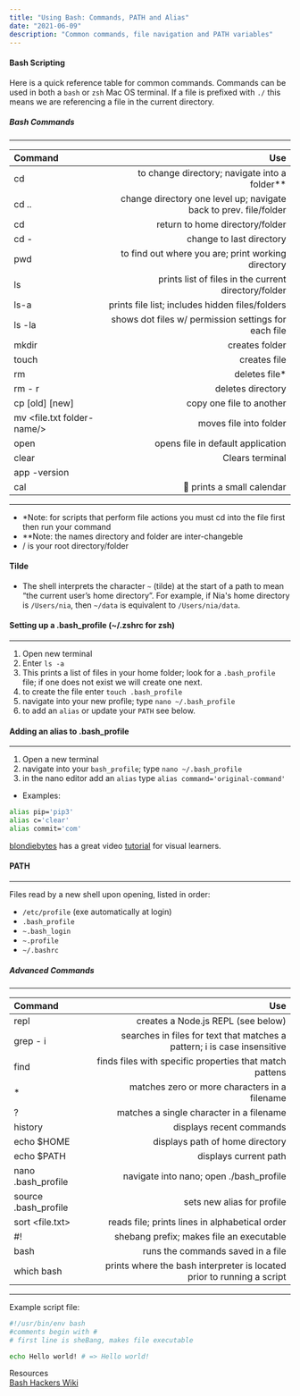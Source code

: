```yaml
---
title: "Using Bash: Commands, PATH and Alias"
date: "2021-06-09"
description: "Common commands, file navigation and PATH variables"
---
```


#### Bash Scripting 

Here is a quick reference table for common commands.  Commands can be used in both a `bash` or `zsh` Mac OS terminal. If a file is prefixed with `./` this means we are referencing a file in the current directory.



##### Bash Commands
---------------------------------------------------------------------------------
| **Command**                 | **Use**                                      |
|:--------------------------- | -----------------------------------------------:|
| cd <file-name>| to change directory; navigate into a folder**|
| cd .. | change directory one level up; navigate back to prev. file/folder|
| cd                                     | return to home directory/folder|
| cd -                                               | change to last directory|
| pwd      |to find out where you are; print working directory|
| ls               |prints list of files in the current directory/folder|
| ls-a                  | prints file list; includes hidden files/folders|
| ls -la            |shows dot files w/ permission settings for each file|
| mkdir <folder-name>            	                 |creates folder|
| touch  <file-name>                                         |    creates file|
| rm <file-name>                                               |  deletes file*|
| rm - r  <folder-name>                             | deletes directory |
| cp [old] [new]                               | copy one file to another |
| mv <file.txt folder-name/>               | moves file into folder|
| open <file-name>            | opens file in default application|
| clear                                                            | Clears terminal|
| app -version  |                | Logs version # of app to terminal| 
| cal                                          | 🍓     prints a small calendar|
------------------------------------------------------------------------- 
- *Note: for scripts that perform file actions you must cd into the file first then run your command
- **Note: the names directory and folder are inter-changeble
- / is your root directory/folder

#### Tilde
- The shell interprets the character `~` (tilde) at the start of a path to mean “the current user’s home directory”. For example, if Nia's home directory is `/Users/nia`, then `~/data` is equivalent to `/Users/nia/data`.
  
#### Setting up a .bash_profile (~/.zshrc for zsh) 
-----------------------------------------
1. Open new terminal
2. Enter `ls -a`
3. This prints a list of files in your home folder; look for a `.bash_profile` file; if one does not exist we will create one next.
4. to create the file enter `touch .bash_profile`
5. navigate into your new profile; type `nano ~/.bash_profile`
5. to add an `alias` or update your `PATH` see below.

#### Adding an alias to .bash_profile
-------------------------------
1. Open a new terminal
2. navigate into your `bash_profile`; type `nano ~/.bash_profile`
3. in the nano editor add an `alias` type `alias command='original-command'`  
- Examples:
```bash
alias pip='pip3'
alias c='clear'
alias commit='com'
```

[blondiebytes](https://www.youtube.com/channel/UC4DwZ2VXM2KWtzHjVk9M_xg) has a great video [tutorial](https://youtu.be/Ap5rfq93AY4) for visual learners.


#### PATH  
------------------------------
Files read by a new shell upon opening, listed in order:
- `/etc/profile` (exe automatically at login)
- `.bash_profile`
- `~.bash_login`
- `~.profile`
- `~/.bashrc`



##### Advanced Commands
---------------------------------------------------

| **Command**                 | **Use**                                      |
|:--------------------------- | -----------------------------------------------:|
| repl       |                      creates a Node.js REPL (see below)|
| grep - i | searches in files for text that matches a pattern; i is case insensitive|
| find | finds files with specific properties that match pattens|
|  *              | matches zero or more characters in a filename|
| ?                         | matches a single character in a filename|
| history                                     | displays recent commands|
| echo $HOME |                 displays path of home directory|
| echo $PATH |                                      displays current path|
| nano .bash_profile |navigate into nano; open ./bash_profile|
| source .bash_profile |                    sets new alias for profile|
| sort <file.txt>|  reads file; prints lines in alphabetical order|
| #!                      | shebang prefix; makes file an executable|
| bash <file-name>            | runs the commands saved in a file|
| which bash | prints where the bash interpreter is located prior to running a script | 
-------------------------------------------------------------------------------

Example script file:
```bash
#!/usr/bin/env bash
#comments begin with #
# first line is sheBang, makes file executable

echo Hello world! # => Hello world!
```

Resources   
[Bash Hackers Wiki](https://wiki.bash-hackers.org/)  


